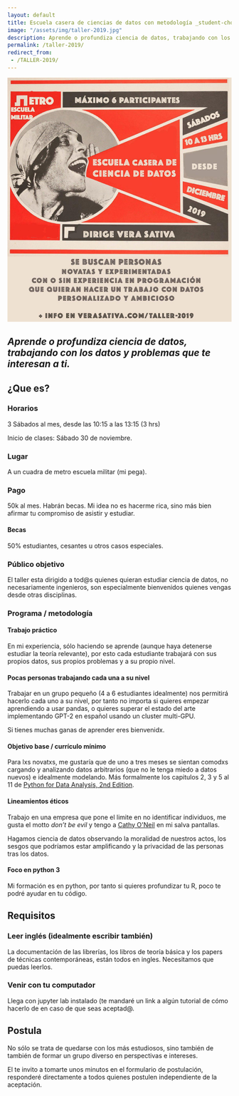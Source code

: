 ```yaml
---
layout: default
title: Escuela casera de ciencias de datos con metodología _student-chosen-data driven_
image: "/assets/img/taller-2019.jpg"
description: Aprende o profundiza ciencia de datos, trabajando con los datos y problemas que te interesan a ti.
permalink: /taller-2019/
redirect_from:
 - /TALLER-2019/
---
```


![flyer](/assets/img/taller-2019.jpg)

## _Aprende o profundiza ciencia de datos, trabajando con los datos y problemas que te interesan a ti._ 

## ¿Que es?
### Horarios

3 Sábados al mes, desde las 10:15 a las 13:15 (3 hrs)

Inicio de clases: Sábado 30 de noviembre.

### Lugar
A un cuadra de metro escuela militar (mi pega).

### Pago
50k al mes. Habrán becas. Mi idea no es hacerme rica, sino más bien afirmar tu compromiso de asistir y estudiar.

#### Becas
50% estudiantes, cesantes u otros casos especiales.

### Público objetivo
El taller esta dirigido a tod@s quienes quieran estudiar ciencia de datos, no necesariamente ingenieros, son especialmente bienvenidos quienes vengas desde otras disciplinas.

### Programa / metodología
#### Trabajo práctico
En mi experiencia, sólo haciendo se aprende (aunque haya detenerse estudiar la teoría relevante), por esto cada estudiante trabajará con sus propios datos, sus propios problemas y a su propio nivel.

#### Pocas personas trabajando cada una a su nivel
Trabajar en un grupo pequeño (4 a 6 estudiantes idealmente) nos permitirá hacerlo cada uno a su nivel, por tanto no importa si quieres empezar aprendiendo a usar pandas, o quieres superar el estado del arte implementando GPT-2 en español usando un cluster multi-GPU.

Si tienes muchas ganas de aprender eres bienvenidx.

#### Objetivo base / currículo mínimo
Para lxs novatxs, me gustaría que de uno a tres meses se sientan comodxs cargando y analizando datos arbitrarios (que no le tenga miedo a datos nuevos) e idealmente modelando. Más formalmente los capitulos 2, 3 y 5 al 11 de [Python for Data Analysis, 2nd Edition](https://www.oreilly.com/library/view/python-for-data/9781491957653/).

#### Lineamientos éticos
Trabajo en una empresa que pone el limite en no identificar individuos, me gusta el motto _don’t be evil_ y tengo a [Cathy O'Neil](https://en.wikipedia.org/wiki/Weapons_of_Math_Destruction) en mi salva pantallas.

Hagamos ciencia de datos observando la moralidad de nuestros actos, los sesgos que podríamos estar amplificando y la privacidad de las personas tras los datos.

#### Foco en python 3
Mi formación es en python, por tanto si quieres profundizar tu R, poco te podré ayudar en tu código.

## Requisitos
### Leer inglés (idealmente escribir también)
La documentación de las librerías, los libros de teoría básica y los papers de técnicas contemporáneas, están todos en ingles. Necesitamos que puedas leerlos.

### Venir con tu computador
Llega con jupyter lab instalado (te mandaré un link a algún tutorial de cómo hacerlo de en caso de que seas aceptad@.

## Postula
No sólo se trata de quedarse con los más estudiosos, sino también de también de formar un grupo diverso en perspectivas e intereses.

El te invito a tomarte unos minutos en el formulario de postulación, responderé directamente a todos quienes postulen independiente de la aceptación.


<div class="cognito">
<script src="https://services.cognitoforms.com/s/MxzoYhX3RE6sK4eOcP-bYQ"></script>
<script>Cognito.load("forms", { id: "1" });</script>
</div>